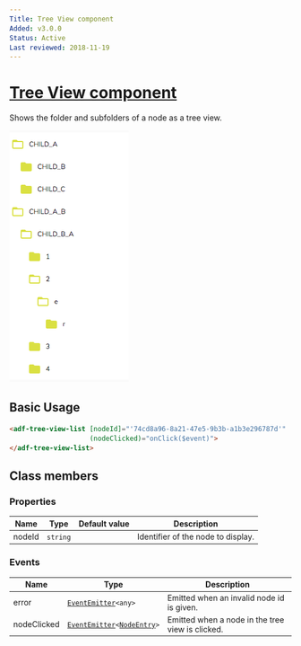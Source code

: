 ```yaml
---
Title: Tree View component
Added: v3.0.0
Status: Active
Last reviewed: 2018-11-19
---
```


# [Tree View component](../../../lib/content-services/tree-view/components/tree-view.component.ts "Defined in tree-view.component.ts")

Shows the folder and subfolders of a node as a tree view.

![TreeView component screenshot](../../docassets/images/tree-view.png)

## Basic Usage

```html
<adf-tree-view-list [nodeId]="'74cd8a96-8a21-47e5-9b3b-a1b3e296787d'" 
                    (nodeClicked)="onClick($event)">
</adf-tree-view-list>
```

## Class members

### Properties

| Name | Type | Default value | Description |
| ---- | ---- | ------------- | ----------- |
| nodeId | `string` |  | Identifier of the node to display. |

### Events

| Name | Type | Description |
| ---- | ---- | ----------- |
| error | [`EventEmitter`](https://angular.io/api/core/EventEmitter)`<any>` | Emitted when an invalid node id is given. |
| nodeClicked | [`EventEmitter`](https://angular.io/api/core/EventEmitter)`<`[`NodeEntry`](https://github.com/Alfresco/alfresco-js-api/blob/master/src/alfresco-core-rest-api/docs/NodeEntry.md)`>` | Emitted when a node in the tree view is clicked. |
